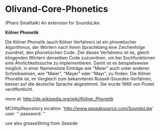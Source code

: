 # Olivand-Core-Phonetics

(Pharo Smalltalk) An extension for SoundsLike.

**Kölner Phonetik**

Die Kölner Phonetik (auch Kölner Verfahren) ist ein phonetischer Algorithmus, der Wörtern 
nach ihrem Sprachklang eine Zeichenfolge zuordnet, den phonetischen Code. Ziel dieses 
Verfahrens ist es, gleich klingenden Wörtern denselben Code zuzuordnen, um bei 
Suchfunktionen eine Ähnlichkeitssuche zu implementieren. Damit ist es beispielsweise 
möglich, in einer Namensliste Einträge wie "Meier" auch unter anderen Schreibweisen, 
wie "Maier", "Mayer" oder "Mayr", zu finden. Die Kölner Phonetik ist, im Vergleich zum 
bekannteren Russell-Soundex-Verfahren, besser auf die deutsche Sprache abgestimmt. 
Sie wurde 1969 von Postel veröffentlicht.

more at: http://de.wikipedia.org/wiki/Kölner_Phonetik

MCHttpRepository
	location: 'http://www.squeaksource.com/SoundsLike'
	user: ''
	password: ''
	
use also greaseString from Seaside

